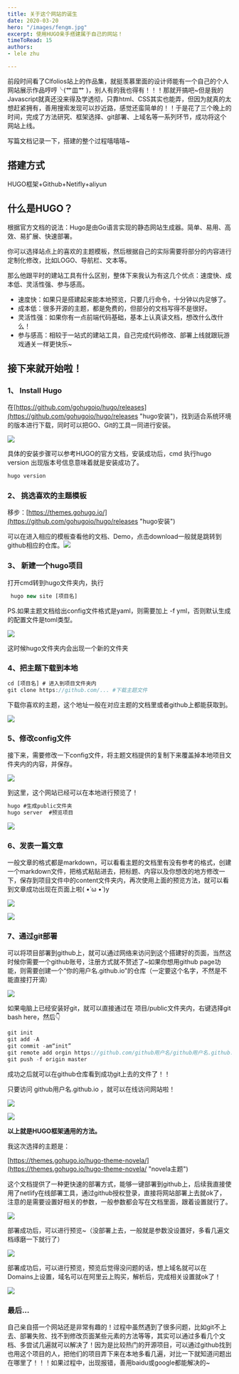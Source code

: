 ```yaml
---
title: 关于这个网站的诞生
date: 2020-03-20
hero: "/images/fengm.jpg"
excerpt: 使用HUGO亲手搭建属于自己的网站！
timeToRead: 15
authors:
- lele zhu

---
```

前段时间看了Clfolios站上的作品集，就挺羡慕里面的设计师能有一个自己的个人网站展示作品哼哼╰(艹皿艹 )，别人有的我也得有！！！那就开搞吧\~但是我的Javascript就真还没来得及学透彻，只靠html、CSS其实也能弄，但因为就真的太想赶紧拥有，善用搜索发现可以抄近路，感觉还蛮简单的！！于是花了三个晚上的时间，完成了方法研究、框架选择、git部署、上域名等一系列环节，成功将这个网站上线。

写篇文档记录一下，搭建的整个过程嘻嘻嘻\~

## 搭建方式

HUGO框架+Github+Netifly+aliyun

## 什么是HUGO？

根据官方文档的说法：Hugo是由Go语言实现的静态网站生成器。简单、易用、高效、易扩展、快速部署。

你可以选择站点上的喜欢的主题模板，然后根据自己的实际需要将部分的内容进行定制化修改，比如LOGO、导航栏、文本等。

那么他跟平时的建站工具有什么区别，整体下来我认为有这几个优点：速度快、成本低、灵活性强、参与感高。

* 速度快：如果只是搭建起来能本地预览，只要几行命令，十分钟以内足够了。
* 成本低：很多开源的主题，都是免费的，但部分的文档写得不是很好。
* 灵活性强：如果你有一点前端代码基础，基本上认真读文档，想改什么改什么！
* 参与感高：相较于一站式的建站工具，自己完成代码修改、部署上线就跟玩游戏通关一样更快乐\~

## **接下来就开始啦！**

### 1、 Install Hugo

在[https://github.com/gohugoio/hugo/releases](https://github.com/gohugoio/hugo/releases "hugo安装")，找到适合系统环境的版本进行下载，同时可以把GO、Git的工具一同进行安装。

![](/images/dingtalk_20210515152908.jpg)

具体的安装步骤可以参考HUGO的官方文档，安装成功后，cmd 执行hugo version 出现版本号信息意味着就是安装成功了。

```js
hugo version
```

### 2、 挑选喜欢的主题模板

移步：[https://themes.gohugo.io/](https://github.com/gohugoio/hugo/releases "hugo安装")

可以在进入相应的模板查看他的文档、Demo，点击download一般就是跳转到github相应的仓库。![](/images/dingtalk_20210515153816.jpg)

### 3、 新建一个hugo项目

打开cmd转到hugo文件夹内，执行

```js
 hugo new site [项目名]
```

PS.如果主题文档给出config文件格式是yaml，则需要加上 -f yml，否则默认生成的配置文件是toml类型。

![](/images/新建项目.gif)

这时候hugo文件夹内会出现一个新的文件夹

### 4、把主题下载到本地

```js
cd [项目名] # 进入到项目文件夹内
git clone https://github.com/... #下载主题文件
```

下载你喜欢的主题，这个地址一般在对应主题的文档里或者github上都能获取到。

![](/images/git-clone.gif)

### 5、修改config文件

接下来，需要修改一下config文件，将主题文档提供的复制下来覆盖掉本地项目文件夹内的内容，并保存。

![](/images/改配置.gif)

到这里，这个网站已经可以在本地进行预览了！

```js
hugo #生成public文件夹
hugo server  #预览项目
```

![](/images/预览.gif)

### 6、发表一篇文章

一般文章的格式都是markdown，可以看看主题的文档里有没有参考的格式，创建一个markdown文件，把格式粘贴进去，把标题、内容以及你想改的地方修改一下，保存到项目文件中的content文件夹内，再次使用上面的预览方法，就可以看到文章成功出现在页面上啦( •̀ ω •́ )y

![](/images/q5j6w-emiae.gif)

![](/images/mmz0i-pz2uj-1.gif)

### 7、通过git部署

可以将项目部署到github上，就可以通过网络来访问到这个搭建好的页面，当然这时候你需要一个github账号，注册方式就不赘述了\~如果你想用github page功能，则需要创建一个“你的用户名.github.io”的仓库（一定要这个名字，不然是不能直接打开滴）

![](/images/cangku.gif)

如果电脑上已经安装好git，就可以直接通过在 项目/public文件夹内，右键选择git bash here，然后👇

```js
git init
git add -A
git commit -am“init”
git remote add orgin https://github.com/github用户名/github用户名.github.io.git
git push -f origin master
```

成功之后就可以在github仓库看到成功git上去的文件了！！

只要访问 github用户名.github.io ，就可以在线访问网站啦！

![](/images/git.gif)

![](/images/777.gif)

**以上就是HUGO框架通用的方法。**

我这次选择的主题是：

[https://themes.gohugo.io/hugo-theme-novela/](https://themes.gohugo.io/hugo-theme-novela/ "novela主题")

这个文档提供了一种更快速的部署方式，能够一键部署到github上，后续我直接使用了netlify在线部署工具，通过github授权登录，直接将网站部署上去就ok了，注意的是需要设置好相关的参数，一般参数都会写在文档里面，跟着设置就行了。

![](/images/2.png)

部署成功后，可以进行预览\~（没部署上去，一般就是参数没设置好，多看几遍文档琢磨一下就行了）

![](/images/3.png)

部署成功后，可以进行预览，预览后觉得没问题的话，想上域名就可以在Domains上设置，域名可以在阿里云上购买，解析后，完成相关设置就ok了！

![](/images/4.png)

### 最后...

自己亲自搭一个网站还是非常有趣的！过程中虽然遇到了很多问题，比如git不上去、部署失败、找不到修改页面某些元素的方法等等，其实可以通过多看几个文档、多尝试几遍就可以解决了！因为是比较热门的开源项目，可以通过github找到也用这个项目的人，把他们的项目弄下来在本地多看几遍，对比一下就知道问题出在哪里了！！！如果过程中，出现报错，善用baidu或google都能解决的\~
